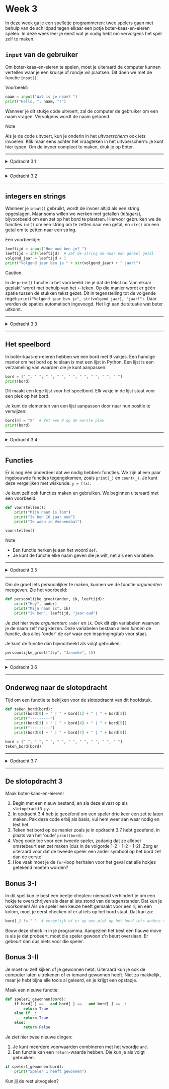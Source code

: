 # Week 3
In deze week ga je een spelletje programmeren: twee spelers gaan met behulp van de schildpad tegen elkaar een potje boter-kaas-en-eieren spelen. In deze week leer je eerst wat je nodig hebt om vervolgens het spel zelf te maken.

## `input` van de gebruiker
Om boter-kaas-en-eieren te spelen, moet je uiteraard de computer kunnen vertellen waar je een kruisje of rondje wil plaatsen. Dit doen we met de functie `input()`.

Voorbeeld:
```python
naam = input("Wat is je naam? ")
print("Hallo, ", naam, "!")
```
Wanneer je dit stukje code uitvoert, zal de computer de gebruiker om een naam vragen. Vervolgens wordt de naam getoond. 

> [!NOTE]
> Als je de code uitvoert, kun je onderin in het _uitvoerscherm_ ook iets invoeren. Klik maar eens achter het vraagteken in het uitvoerscherm: je kunt hier typen. Om de invoer compleet te maken, druk je op Enter.

---

<details>
<summary>Opdracht 3.1</summary>

Vraag de gebruiker naar zijn of haar favoriete eten en sla dit op in een variabele. Toon dit daarna op het scherm met een zin zoals "Je favoriete eten is ...".

Om je op gang te helpen:
```python
_ = input(_)
print("Je favoriete eten is", _)
```
Vul op de plek van de underscores `_` de goede dingen.

</details>

---

<details>
<summary>Opdracht 3.2</summary>

Vraag de gebruiker achtereenvolgens om twee getallen: de kolom en een rij waarin ze een vakje willen plaatsen voor boter-kaas-en-eieren.

Om je op gang te helpen:
```python
_ = input(_)
_ = input(_)
print("Je hebt gekozen voor het vakje:", _, ",", _)
```

</details>

---

## integers en strings
Wanneer je `input()` gebruikt, wordt de invoer altijd als een _string_ opgeslagen. Maar soms willen we werken met getallen (_integers_), bijvoorbeeld om een zet op het bord te plaatsen. Hiervoor gebruiken we de functies `int()` om een string om te zetten naar een getal, en `str()` om een getal om te zetten naar een string.

Een voorbeeldje:
```python
leeftijd = input("Hoe oud ben je? ")
leeftijd = int(leeftijd)  # Zet de string om naar een geheel getal
volgend_jaar = leeftijd + 1
print("Volgend jaar ben je " + str(volgend_jaar) + " jaar!")
```

> [!CAUTION]
> In de `print()` functie in het voorbeeld zie je dat de tekst nu 'aan elkaar geplakt' wordt met behulp van het `+`-teken. Op die manier wordt er géén spatie tussen de stukken tekst gezet. Dit in tegenstelling tot de volgende regel: `print("Volgend jaar ben je", str(volgend_jaar), "jaar!")`. Daar worden de spaties automatisch ingevoegd. Het ligt aan de situatie wat beter uitkomt.

---

<details>
<summary>Opdracht 3.3</summary>

Vraag de gebruiker achtereenvolgens om twee getallen: de kolom en een rij waarin ze een vakje willen plaatsen voor boter-kaas-en-eieren. Bereken de volgende _index_: `kolom * 3 + rij`. Print het resultaat hiervan. Je kunt de vorige oefenopdracht hergebruiken en aanpassen. Dit getal zal straks van pas komen.

</details>

---

## Het speelbord
In boter-kaas-en-eieren hebben we een bord met 9 vakjes. Een handige manier om het bord op te slaan is met een lijst in Python. Een lijst is een verzameling van waarden die je kunt aanpassen.
```python
bord = [" ", " ", " ", " ", " ", " ", " ", " ", " "]
print(bord)
```

Dit maakt een lege lijst voor het speelbord. Elk vakje in de lijst staat voor een plek op het bord.

Je kunt de elementen van een lijst aanpassen door naar hun positie te verwijzen:
```python
bord[0] = "X"  # Zet een X op de eerste plek
print(bord)
```

---

<details>
<summary>Opdracht 3.4</summary>

Vraag de gebruiker weer om de kolom en de rij. Bereken vervolgens de _index_ zoals in de vorige opdracht, en zet op die plek een "X": speler 1 noteert daar een kruis. Gebruik een `for`-loop, zodat speler 1 drie keer een kruisje opschrijft. Nog niet een heel eerlijk spel; dat komt zometeen.

Een idee om mee te werken:
```python
for _ in range(_, _):
    _ = input(_)
    _ = input(_)
    index = _
    bord[_] = _
    print(bord)
```

</details>

---

## Functies
Er is nog één onderdeel dat we nodig hebben: functies. We zijn al een paar ingebouwde functies tegengekomen, zoals `print(_)` en `count(_)`. Je kunt deze vergelijken met wiskunde: `y = f(x)`.

Je kunt zelf ook functies maken en gebruiken. We beginnen uiteraard met een voorbeeld:
```python
def voorstellen():
    print("Mijn naam is Tom")
    print("Ik ben 16 jaar oud")
    print("Ik woon in Veenendaal")

voorstellen()
```
> [!NOTE]
> * Een functie herken je aan het woord `def`.
> * Je kunt de functie elke naam geven die je wilt, net als een variabele.

---

<details>
<summary>Opdracht 3.5</summary>

Je komt op een uiterst traditionele kringverjaardag waar de familie van een vriend aanwezig is. Tijd voor een voorstelrondje: elke keer als iemand zich voorstelt, stel jij je voor met behulp van de functie `voorstellen`:

```python
print("Hoi, ik ben Daphne")
_
print("Hoi, ik ben Fleur")
_
print("Hoi, ik ben Daan")
_
print("Hoi, ik ben Ezra")
_
```

</details>

---

Om de groet iets persoonlijker te maken, kunnen we de functie _argumenten_ meegeven. Zie het voorbeeld:

```python
def persoonlijke_groet(ander, ik, leeftijd):
    print("Hey", ander)
    print("Mijn naam is", ik)
    print("Ik ben", leeftijd, "jaar oud")
```

Je ziet hier twee _argumenten_: `ander` en `ik`. Ook dit zijn variabelen waarvan je de naam zelf mag kiezen. Deze variabelen bestaan alleen _binnen_ de functie, dus alles 'onder' de `def` waar een inspringing/tab voor staat.

Je kunt de functie dan bijvoorbeeld als volgt gebruiken:
```python
persoonlijke_groet("Jip", "Janneke", 15)
```

---

<details>
<summary>Opdracht 3.6</summary>

Er komen nog wat opa's en oma's binnen op het feestje. Je groet ze wat persoonlijker:
```python
print("Ha, dit is oma")
_
print("Goedenavond, opa hier")
_
```

</details>

---

## Onderweg naar de slotopdracht
Tijd om een functie te bekijken voor de slotopdracht van dit hoofdstuk.

```python
def teken_bord(bord):
    print(bord[0] + " | " + bord[1] + " | " + bord[2])
    print("---------")
    print(bord[3] + " | " + bord[4] + " | " + bord[5])
    print("---------")
    print(bord[6] + " | " + bord[7] + " | " + bord[8])

bord = [" ", " ", " ", " ", " ", " ", " ", " ", " "]
teken_bord(bord)
```

---

<details>
<summary>Opdracht 3.7</summary>

Teken het spelbord door het voorbeeld hierboven uit te voeren.  
Pas vervolgens het spelbord aan: plaats drie kruisjes op de middelste kolom (dus van boven naar beneden). Let goed op welke vakjes van het bord je daarvoor moet gebruiken! Teken het spelbord om jezelf te controleren.

</details>

---

## De slotopdracht 3
Maak boter-kaas-en-eieren!

1. Begin met een nieuw bestand, en sla deze alvast op als `slotopdracht3.py`.
1. In opdracht 3.4 heb je geoefend om een speler drie keer een zet te laten maken. Pak deze code erbij als basis, vul hem weer aan waar nodig en test het.
1. Teken het bord op de manier zoals je in opdracht 3.7 hebt geoefend, in plaats van het 'oude' `print(bord)`.
1. Voeg code toe voor een tweede speler, zodanig dat ze allebei omstebeurt een zet maken (dus in de volgorde 1-2 - 1-2 - 1-2). Zorg er uiteraard voor dat de tweede speler een ander symbool op het bord zet dan de eerste!
1. Hoe vaak moet je de `for`-loop herhalen voor het geval dat alle hokjes getekend moeten worden?

## Bonus 3-I
In dit spel kun je best een beetje cheaten: niemand verhindert je om een hokje te overschrijven als daar al iets stond van de tegenstander. Dat kun je voorkomen! Als de speler een keuze heeft gemaakt voor een rij en een kolom, moet je eerst checken of er al iets op het bord staat. Dat kan zo:
```python
bord[_] != " "  # vergelijk of er op een plek op het bord iets anders staat dan 'niks'
```

Bouw deze check in in je programma. Aangezien het best een flauwe move is als je dat probeert, moet die speler gewoon z'n beurt overslaan. Er gebeurt dan dus niets voor die speler.

## Bonus 3-II
Je moet nu zelf kijken of je gewonnen hebt. Uiteraard kun je ook de computer laten uitrekenen of er iemand gewonnen heeft. Niet zo makkelijk, maar je hebt bijna alle tools al geleerd, en je krijgt een opstapje.

Maak een nieuwe functie:
```python
def speler1_gewonnen(bord):
    if bord[_] == _ and bord[_] == _ and bord[_] == _:
        return True
    else if _:
        return True
    else:
        return False
```
Je ziet hier twee nieuwe dingen:
1. Je kunt meerdere voorwaarden combineren met het woordje `and`.
1. Een functie kan een `return`-waarde hebben. Die kun je als volgt gebruiken:
```python
if speler1_gewonnen(bord):
    print("Speler 1 heeft gewonnen")
```

Kun jij de rest uitvogelen?
